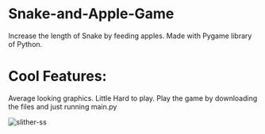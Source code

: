 # Snake-and-Apple-Game
Increase the length of Snake by feeding apples.
Made with Pygame library of Python.

# Cool Features:
Average looking graphics. Little Hard to play.
Play the game by downloading the files and just running main.py


![slither-ss](https://user-images.githubusercontent.com/37634919/47491992-a4a14c00-d869-11e8-9c02-da9402efe2e7.png)
